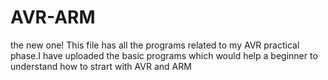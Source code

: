 # AVR-ARM
the new one!
This file has all the programs related to my  AVR practical phase.I have uploaded the basic programs which would help a beginner to understand how to strart with AVR and ARM
